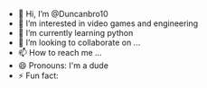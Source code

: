 - 👋 Hi, I’m @Duncanbro10
- 👀 I’m interested in video games and engineering
- 🌱 I’m currently learning python
- 💞️ I’m looking to collaborate on ...
- 📫 How to reach me ...
- 😄 Pronouns: I'm a dude
- ⚡ Fun fact:

<!---
Duncanbro10/Duncanbro10 is a ✨ special ✨ repository because its `README.md` (this file) appears on your GitHub profile.
You can click the Preview link to take a look at your changes.
--->
